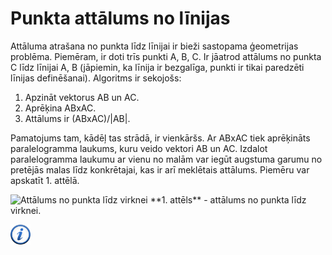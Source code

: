 # Punkta attālums no līnijas

Attāluma atrašana no punkta līdz līnijai ir bieži sastopama ģeometrijas problēma. Piemēram, ir doti trīs punkti A, B, C. Ir jāatrod attālums no punkta C līdz līnijai A, B (jāpiemin, ka līnija ir bezgalīga, punkti ir tikai paredzēti līnijas definēšanai). Algoritms ir sekojošs:

1. Apzināt vektorus AB un AC.
1. Aprēķina ABxAC.
1. Attālums ir (ABxAC)/|AB|.

Pamatojums tam, kādēļ tas strādā, ir vienkāršs. Ar ABxAC tiek aprēķināts paralelogramma laukums, kuru veido vektori AB un AC. Izdalot paralelogramma laukumu ar vienu no malām var iegūt augstuma garumu no pretējās malas līdz konkrētajai, kas ir arī meklētais attālums. Piemēru var apskatīt 1. attēlā.


<img alt="Attālums no punkta līdz virknei" src="/media/theory/point_line_distance.png"/>
**1. attēls** - attālums no punkta līdz virknei.


<a href="http://community.topcoder.com/tc?module=Static&d1=tutorials&d2=geometry1" target="_blank">![Vairāk informācija](/media/theory/information.png)</a>